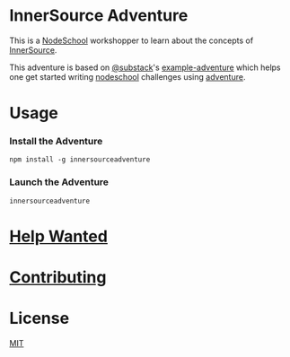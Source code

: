 # InnerSource Adventure

This is a [NodeSchool](https://nodeschool.io/) workshopper to learn about the concepts of [InnerSource](https://paypal.github.io/InnerSourceCommons/).

This adventure is based on [@substack](https://github.com/substack)'s [example-adventure](https://github.com/substack/example-adventure) which helps one get started writing [nodeschool](http://nodeschool.io) challenges using [adventure](https://npmjs.org/package/adventure).

# Usage
### Install the Adventure
`npm install -g innersourceadventure`

### Launch the Adventure
`innersourceadventure`

# [Help Wanted](HELPWANTED.md)

# [Contributing](CONTRIBUTING.md)

# License
[MIT](LICENSE)

